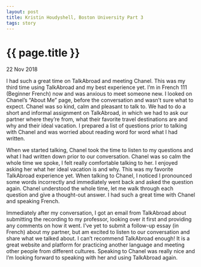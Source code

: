 ```yaml
---
layout: post
title: Kristin Houdyshell, Boston University Part 3
tags: story
---
```

# {{ page.title }}

22 Nov 2018

I had such a great time on TalkAbroad and meeting Chanel. This was my third time using TalkAbroad and my best experience yet. I’m in French 111 (Beginner French) now and was anxious to meet someone new. I looked on Chanel’s “About Me” page, before the conversation and wasn’t sure what to expect. Chanel was so kind, calm and pleasant to talk to. We had to do a short and informal assignment on TalkAbroad, in which we had to ask our partner where they’re from, what their favorite travel destinations are and why and their ideal vacation. I prepared a list of questions prior to talking with Chanel and was worried about reading word for word what I had written. 

When we started talking, Chanel took the time to listen to my questions and what I had written down prior to our conversation. Chanel was so calm the whole time we spoke, I felt really comfortable talking to her. I enjoyed asking her what her ideal vacation is and why. This was my favorite TalkAbroad experience yet. When talking to Chanel, I noticed I pronounced some words incorrectly and immediately went back and asked the question again. Chanel understood the whole time, let me walk through each question and give a thought-out answer. I had such a great time with Chanel and speaking French.

Immediately after my conversation, I got an email from TalkAbroad about submitting the recording to my professor, looking over it first and providing any comments on how it went. I’ve yet to submit a follow-up essay (in French) about my partner, but am excited to listen to our conversation and share what we talked about. I can’t recommend TalkAbroad enough! It is a great website and platform for practicing another language and meeting other people from different cultures. Speaking to Chanel was really nice and I’m looking forward to speaking with her and using TalkAbroad again.